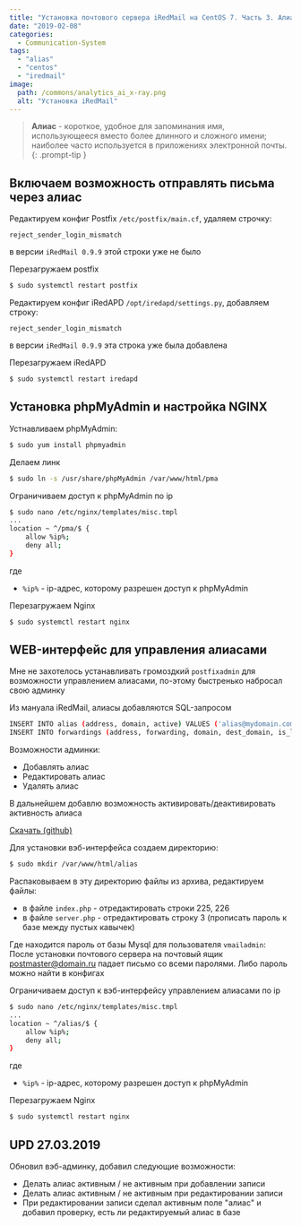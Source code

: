 ```yaml
---
title: "Установка почтового сервера iRedMail на CentOS 7. Часть 3. Алиасы, вэб-интерфейс для работы с алиасами"
date: "2019-02-08"
categories: 
  - Communication-System
tags: 
  - "alias"
  - "centos"
  - "iredmail"
image:
  path: /commons/analytics_ai_x-ray.png
  alt: "Установка iRedMail"
---
```


> **Алиас** - короткое, удобное для запоминания имя, использующееся вместо более длинного и сложного имени; наиболее часто используется в приложениях электронной почты.
{: .prompt-tip }

## Включаем возможность отправлять письма через алиас

Редактируем конфиг Postfix `/etc/postfix/main.cf`, удаляем строчку:

```
reject_sender_login_mismatch
```

в версии `iRedMail 0.9.9` этой строки уже не было

Перезагружаем postfix

```sh
$ sudo systemctl restart postfix
```

Редактируем конфиг iRedAPD `/opt/iredapd/settings.py`, добавляем строку:

```
reject_sender_login_mismatch
```

в версии `iRedMail 0.9.9` эта строка уже была добавлена

Перезагружаем iRedAPD

```sh
$ sudo systemctl restart iredapd
```

## Установка phpMyAdmin и настройка NGINX

Устнавливаем phpMyAdmin:

```sh
$ sudo yum install phpmyadmin
```

Делаем линк

```sh
$ sudo ln -s /usr/share/phpMyAdmin /var/www/html/pma
```

Ограничиваем доступ к phpMyAdmin по ip

```sh
$ sudo nano /etc/nginx/templates/misc.tmpl
...
location ~ ^/pma/$ {
    allow %ip%;
    deny all;
}
```

где
- `%ip%` - ip-адрес, которому разрешен доступ к phpMyAdmin

Перезагружаем Nginx

```sh
$ sudo systemctl restart nginx
```

## WEB-интерфейс для управления алиасами

Мне не захотелось устанавливать громоздкий `postfixadmin` для возможности управлением алиасами, по-этому быстренько набросал свою админку

Из мануала iRedMail, алиасы добавляются SQL-запросом

```sh
INSERT INTO alias (address, domain, active) VALUES ('alias@mydomain.com', 'mydomain.com', 1);
INSERT INTO forwardings (address, forwarding, domain, dest_domain, is_list, active) VALUES ('alias@mydomain.com', 'someone@test.com', 'mydomain.com', 'test.com', 1, 1);
```

Возможности админки:

- Добавлять алиас
- Редактировать алиас
- Удалять алиас

В дальнейшем добавлю возможность активировать/деактивировать активность алиаса

[Скачать (github)](https://github.com/bullvinkl/alias)

Для установки вэб-интерфейса создаем директорию:

```sh
$ sudo mkdir /var/www/html/alias
```

Распаковываем в эту директорию файлы из архива, редактируем файлы:  
- в файле `index.php` - отредактировать строки 225, 226  
- в файле `server.php` - отредактировать строку 3 (прописать пароль к базе между пустых кавычек)

Где находится пароль от базы Mysql для пользователя `vmailadmin`: После установки почтового сервера на почтовый ящик postmaster@domain.ru падает письмо со всеми паролями. Либо пароль можно найти в конфигах

Ограничиваем доступ к вэб-интерфейсу управлением алиасами по ip

```sh
$ sudo nano /etc/nginx/templates/misc.tmpl
...
location ~ ^/alias/$ {
    allow %ip%;
    deny all;
}
```

где
- `%ip%` - ip-адрес, которому разрешен доступ к phpMyAdmin

Перезагружаем Nginx

```bash
$ sudo systemctl restart nginx
```

## UPD 27.03.2019

Обновил вэб-админку, добавил следующие возможности:

- Делать алиас активным / не активным при добавлении записи
- Делать алиас активным / не активным при редактировании записи
- При редактировании записи сделал активным поле "алиас" и добавил проверку, есть ли редактируемый алиас в базе
